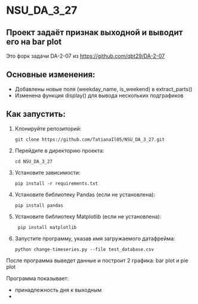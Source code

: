 # NSU_DA_3_27
## Проект задаёт признак выходной и выводит его на bar plot

Это форк задачи DA-2-07 из https://github.com/qbt29/DA-2-07

## Основные изменения:
* Добавлены новые поля (weekday_name, is_weekend) в extract_parts()
* Изменена функция display() для вывода нескольких подграфиков

## Как запустить:
1. Клонируйте репозиторий:
   ```
   git clone https://github.com/TatianaIl05/NSU_DA_3_27.git
   ```
2. Перейдите в  директорию проекта:
   ```
   cd NSU_DA_3_27
   ```
3. Установите зависимости:
   ```
   pip install -r requirements.txt
   ```
4. Установите библиотеку Pandas (если не установлена):
   ```
   pip install pandas
   ```
5. Установите библиотеку Matplotlib (если не установлена):
   ```
    pip install matplotlib
    ```
6. Запустите программу, указав имя загружаемого датафрейма:
    ```
    python change-timeseries.py --file test_database.csv 
    ```

После программа выведет данные и построит 2 графика: bar plot и pie plot

Программа показывает:

* принадлежность дня к выходным
* 
